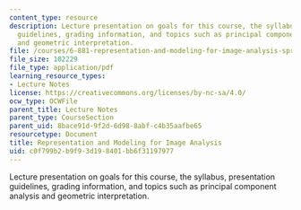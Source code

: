 ```yaml
---
content_type: resource
description: Lecture presentation on goals for this course, the syllabus, presentation
  guidelines, grading information, and topics such as principal component analysis
  and geometric interpretation.
file: /courses/6-881-representation-and-modeling-for-image-analysis-spring-2005/c0f799b2b9f93d198401bb6f31197977_l01.pdf
file_size: 102229
file_type: application/pdf
learning_resource_types:
- Lecture Notes
license: https://creativecommons.org/licenses/by-nc-sa/4.0/
ocw_type: OCWFile
parent_title: Lecture Notes
parent_type: CourseSection
parent_uid: 8bace91d-9f2d-6d98-8abf-c4b35aafbe65
resourcetype: Document
title: Representation and Modeling for Image Analysis
uid: c0f799b2-b9f9-3d19-8401-bb6f31197977
---
```

Lecture presentation on goals for this course, the syllabus, presentation guidelines, grading information, and topics such as principal component analysis and geometric interpretation.
